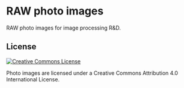 # RAW photo images

RAW photo images for image processing R&D.

## License

<a rel="license" href="http://creativecommons.org/licenses/by/4.0/"><img alt="Creative Commons License" style="border-width:0" src="https://i.creativecommons.org/l/by/4.0/88x31.png" /></a>

Photo images are licensed under a Creative Commons Attribution 4.0 International License.
